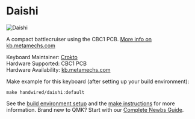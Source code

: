 # Daishi

![Daishi](http://kb.metamechs.com/wp-content/uploads/2019/03/IMG_20190325_113405-e1553610532162-1024x709.jpg)

A compact battlecruiser using the CBC1 PCB. [More info on kb.metamechs.com](http://kb.metamechs.com/daishi/)

Keyboard Maintainer: [Crokto](https://github.com/Croktopus/)  
Hardware Supported: CBC1 PCB  
Hardware Availability: [kb.metamechs.com](http://kb.metamechs.com/daishi/get-your-own-daishi/)

Make example for this keyboard (after setting up your build environment):

    make handwired/daishi:default

See the [build environment setup](https://docs.qmk.fm/#/getting_started_build_tools) and the [make instructions](https://docs.qmk.fm/#/getting_started_make_guide) for more information. Brand new to QMK? Start with our [Complete Newbs Guide](https://docs.qmk.fm/#/newbs).
